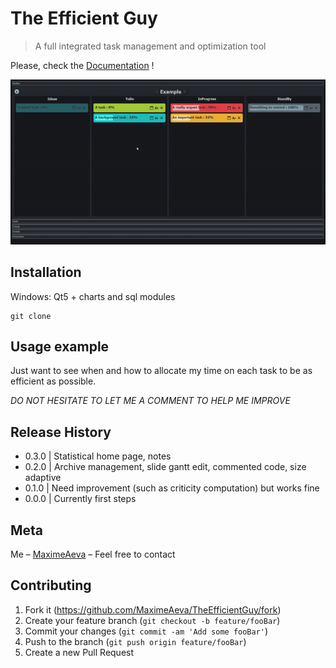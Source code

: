 ﻿# The Efficient Guy
> A full integrated task management and optimization tool

Please, check the [Documentation](https://github.com/MaximeAeva/TheEfficientGuy/blob/master/DOCS.md) !

<p align="center">
  <img src="https://github.com/MaximeAeva/TheEfficientGuy/blob/master/res/hello.gif">
</p>

## Installation

Windows:
Qt5 + charts and sql modules

```console
git clone
```

## Usage example

Just want to see when and how to allocate my time on each task to be as efficient as possible.

*DO NOT HESITATE TO LET ME A COMMENT TO HELP ME IMPROVE*

## Release History

* 0.3.0
|   Statistical home page, notes
* 0.2.0
|   Archive management, slide gantt edit, commented code, size adaptive
* 0.1.0
|   Need improvement (such as criticity computation) but works fine
* 0.0.0
|   Currently first steps

## Meta

Me – [MaximeAeva](https://github.com/MaximeAeva) – Feel free to contact

## Contributing

1. Fork it (<https://github.com/MaximeAeva/TheEfficientGuy/fork>)
2. Create your feature branch (`git checkout -b feature/fooBar`)
3. Commit your changes (`git commit -am 'Add some fooBar'`)
4. Push to the branch (`git push origin feature/fooBar`)
5. Create a new Pull Request
